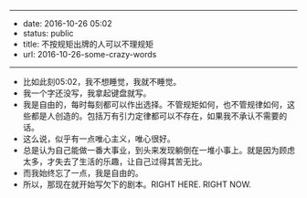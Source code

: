- --
- date: 2016-10-26 05:02
- status: public
- title: 不按规矩出牌的人可以不理规矩
- url: 2016-10-26-some-crazy-words
- --
- 比如此刻05:02，我不想睡觉，我就不睡觉。
- 我一个字还没写，我拿起键盘就写。
- 我是自由的，每时每刻都可以作出选择。不管规矩如何，也不管规律如何，这些都是人创造的。包括万有引力定律都可以不存在，如果我不承认不需要的话。
- 这么说，似乎有一点唯心主义，唯心很好。
- 总是认为自己能做一番大事业，到头来发现躺倒在一堆小事上。就是因为顾虑太多，才失去了生活的乐趣，让自己过得其苦无比。
- 而我始终忘了一点，我是自由的。
- 所以，那现在就开始写欠下的剧本。RIGHT HERE. RIGHT NOW.
